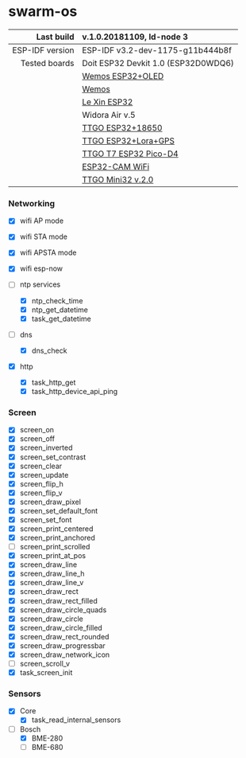 # swarm-os

|   Last build    | v.1.0.20181109, ld-node 3         |
|----------------:|:----------------------------------|
| ESP-IDF version |ESP-IDF v3.2-dev-1175-g11b444b8f   |
| Tested boards   |Doit ESP32 Devkit 1.0 (ESP32D0WDQ6)|
||[Wemos ESP32+OLED](https://www.aliexpress.com/item/Lolin-ESP32-OLED-wemos-for-Arduino-ESP32-OLED-WiFi-Modules-Bluetooth-Dual-ESP-32-ESP-32S/32807531243.html)|
||[Wemos](https://www.aliexpress.com/item/ESP32-wemos-ESP32-WiFi-Modules-Bluetooth-Dual-ESP-32-ESP-32S-ESP8266/32817523724.html)|
||[Le Xin ESP32](https://www.aliexpress.com/item/Lolin-ESP32-OLED-V2-0-Pro-ESP32-OLED-wemos-pour-Arduino-ESP32-OLED-WiFi-Modules-Bluetooth/32824819112.html)
||Widora Air v.5|
||[TTGO ESP32+18650](https://www.aliexpress.com/item/TTGO-WiFi-Bluetooth-Module-18650-Battery-Holder-Seat-2A-Fuse-ESP32-4MB-SPI-Flash-Oct30-Drop/32951284716.html)|
||[TTGO ESP32+Lora+GPS](https://www.aliexpress.com/item/For-T-Beam-ESP32-868-915Mhz-WiFi-Wireless-Bluetooth-Module-GPS-NEO-6M-SMA-LORA-Board/32951848698.html)|
||[TTGO T7 ESP32 Pico-D4](https://www.aliexpress.com/item/TTGO-T7-ESP32-Module-PICO-D4-4MB-SPI-Flash-development-board/32841749492.html7)|
||[ESP32-CAM WiFi](https://www.aliexpress.com/item/ESP32-CAM-WiFi-Bluetooth-Module-Camera-Module-Development-Board-ESP32-with-Camera-Module-OV2640-2MP/32919183232.html)|
||[TTGO Mini32 v.2.0](https://www.aliexpress.com/item/TTGO-MINI32-V2-0-ESP32-rev1-rev-one-WiFi-Bluetooth-Module-For-D1-mini/32845357819.html)|

### Networking

- [x] wifi AP mode
- [x] wifi STA mode
- [x] wifi APSTA mode
- [x] wifi esp-now

- [ ] ntp services
  - [x] ntp_check_time
  - [x] ntp_get_datetime
  - [x] task_get_datetime
- [ ] dns
  - [x] dns_check

- [x] http
  - [x] task_http_get
  - [x] task_http_device_api_ping

### Screen

- [x] screen_on
- [x] screen_off
- [x] screen_inverted
- [x] screen_set_contrast
- [x] screen_clear
- [x] screen_update
- [x] screen_flip_h
- [x] screen_flip_v
- [x] screen_draw_pixel
- [x] screen_set_default_font
- [x] screen_set_font
- [x] screen_print_centered
- [x] screen_print_anchored
- [ ] screen_print_scrolled
- [x] screen_print_at_pos
- [x] screen_draw_line
- [x] screen_draw_line_h
- [x] screen_draw_line_v
- [x] screen_draw_rect
- [x] screen_draw_rect_filled
- [x] screen_draw_circle_quads
- [x] screen_draw_circle
- [x] screen_draw_circle_filled
- [x] screen_draw_rect_rounded
- [x] screen_draw_progressbar
- [x] screen_draw_network_icon
- [ ] screen_scroll_v
- [x] task_screen_init

### Sensors

- [x] Core
  - [x] task_read_internal_sensors
- [ ] Bosch
  - [x] BME-280
  - [ ] BME-680
